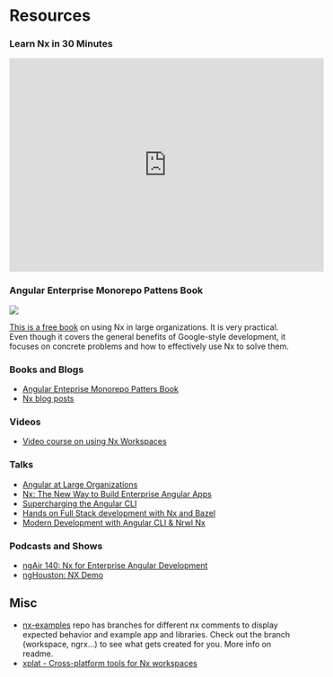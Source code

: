 # Resources

### Learn Nx in 30 Minutes

<iframe width="560" height="380" src="https://www.youtube.com/embed/XZpp52IqD2A" frameborder="0" allow="accelerometer; autoplay; encrypted-media; gyroscope; picture-in-picture" allowfullscreen></iframe>

### Angular Enterprise Monorepo Pattens Book

<img src="https://go.nrwl.io/hs-fs/hubfs/LP_Cover.jpg?width=5668&name=LP_Cover.jpg">

[This is a free book](https://go.nrwl.io/angular-enterprise-monorepo-patterns-new-book?utm_campaign=Book%3A%20Monorepo%20Patterns%2C%20Jan%202019&utm_source=Github&utm_medium=Banner%20Ad) on using Nx in large organizations. It is very practical. Even though it covers the general benefits of Google-style development, it focuses on concrete problems and how to effectively use Nx to solve them.

### Books and Blogs

- [Angular Enteprise Monorepo Patters Book](https://go.nrwl.io/angular-enterprise-monorepo-patterns-new-book?utm_campaign=Book%3A%20Monorepo%20Patterns%2C%20Jan%202019&utm_source=Github&utm_medium=Banner%20Ad)
- [Nx blog posts](https://blog.nrwl.io/nx/home)

### Videos

- [Video course on using Nx Workspaces](https://angularplaybook.com/p/nx-workspaces)

### Talks

- [Angular at Large Organizations](https://www.youtube.com/watch?v=piQ0EZhtus0)
- [Nx: The New Way to Build Enterprise Angular Apps](https://www.youtube.com/watch?v=xo-1SDmvM8Y)
- [Supercharging the Angular CLI](https://www.youtube.com/watch?v=bMkKz8AedHc)
- [Hands on Full Stack development with Nx and Bazel](https://www.youtube.com/watch?v=1KDDIhcQORM)
- [Modern Development with Angular CLI & Nrwl Nx](https://www.youtube.com/watch?v=tE8sUAfKI3g)

### Podcasts and Shows

- [ngAir 140: Nx for Enterprise Angular Development](https://www.youtube.com/watch?v=qYNiOKDno_I)
- [ngHouston: NX Demo](https://www.youtube.com/watch?v=E_UlU2Yv4G0)

## Misc

- [nx-examples](https://github.com/nrwl/nx-examples) repo has branches for different nx comments to display expected behavior and example app and libraries. Check out the branch (workspace, ngrx...) to see what gets created for you. More info on readme.
- [xplat - Cross-platform tools for Nx workspaces](https://nstudio.io/xplat/)
